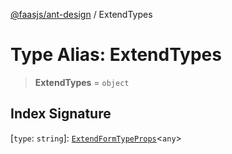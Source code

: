 [@faasjs/ant-design](../README.md) / ExtendTypes

# Type Alias: ExtendTypes

> **ExtendTypes** = `object`

## Index Signature

\[`type`: `string`\]: [`ExtendFormTypeProps`](ExtendFormTypeProps.md)\<`any`\>
